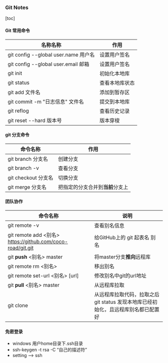 ### Git Notes

[toc]

#### Git 常用命令

| 名称名称                             | 作用           |
| ------------------------------------ | -------------- |
| git config --global user.name 用户名 | 设置用户签名   |
| git config --global user.email 邮箱  | 设置用户签名   |
| git init                             | 初始化本地库   |
| git status                           | 查看本地库状态 |
| git add 文件名                       | 添加到暂存区   |
| git commit -m "日志信息" 文件名      | 提交到本地库   |
| git reflog                           | 查看历史记录   |
| git reset --hard 版本号              | 版本穿梭       |

#### git 分支命令

| 命令名称          | 作用     |
| ----------------- | -------- |
| git branch 分支名 | 创建分支 |
| git branch -v|查看分支|
| git checkout 分支名  |  切换分支  |
| git merge 分支名  | 把指定的分支合并到**当前**分支上 |

#### 团队协作

| 命令名称 | 说明 |
|--------------|--------|
| git remote -v | 查看别名信息 |
| git remote add <别名> https://github.com/coco-road/git.git | 给GitHub上的 git 起表名 别名 |
| git **push** <别名> master | 将master分支**推向**远程库 |
| git remote rm <别名> | 移出别名 |
| git remote  set-url  <别名>  [url]  | 修改别名中git的url地址 |
| git **pull** <别名> master | 从远程库拉取 |
| git clone <url> | 从远程库拉取代码，拉取之后 git status 发现本地库已经初始化，且远程库别名都已配置好|

####  免密登录
*  windows 用户home目录下.ssh目录
*  ssh-keygen -t rsa -C “自己的描述符”
*  setting --> ssh